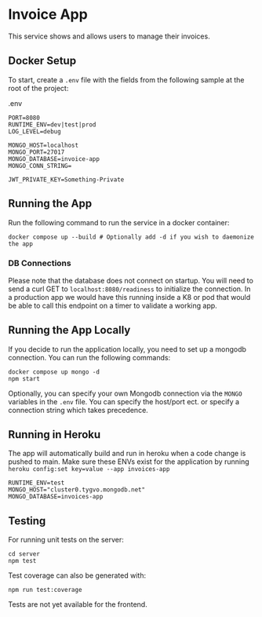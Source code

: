 # Invoice App

This service shows and allows users to manage their invoices.

## Docker Setup

To start, create a `.env` file with the fields from the following sample at the root of the project:

.env
```
PORT=8080
RUNTIME_ENV=dev|test|prod
LOG_LEVEL=debug

MONGO_HOST=localhost
MONGO_PORT=27017
MONGO_DATABASE=invoice-app
MONGO_CONN_STRING=

JWT_PRIVATE_KEY=Something-Private
```

## Running the App

Run the following command to run the service in a docker container:
```
docker compose up --build # Optionally add -d if you wish to daemonize the app
```

### DB Connections
Please note that the database does not connect on startup. You will need to send a curl GET to `localhost:8080/readiness` to initialize the connection. In a production app we would have this running inside a K8 or pod that would be able to call this endpoint on a timer to validate a working app.

## Running the App Locally

If you decide to run the application locally, you need to set up a mongodb connection. You can run the following commands:
```
docker compose up mongo -d
npm start
```

Optionally, you can specify your own Mongodb connection via the `MONGO` variables in the `.env` file. You can specify the host/port ect. or specify a connection string which takes precedence.

## Running in Heroku

The app will automatically build and run in heroku when a code change is pushed to main. Make sure these ENVs exist for the application by running `heroku config:set key=value --app invoices-app`
```
RUNTIME_ENV=test
MONGO_HOST="cluster0.tygvo.mongodb.net"
MONGO_DATABASE=invoices-app
```

## Testing
For running unit tests on the server:
```
cd server
npm test
```

Test coverage can also be generated with:
```
npm run test:coverage
```

Tests are not yet available for the frontend.